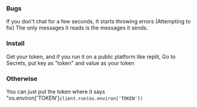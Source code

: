 ### Bugs
If you don't chat for a few seconds, It starts throwing errors (Attempting to fix)
The only messages it reads is the messages it sends.
### Install
Get your token, and if you run it on a public platform like replit, Go to Secrets, put key as "token" and value as your token
### Otherwise
You can just put the token where it says "os.environ['TOKEN']```client.run(os.environ['TOKEN'])```
